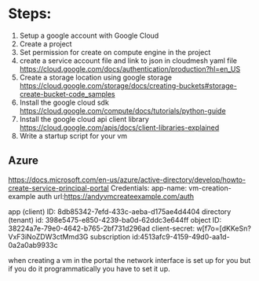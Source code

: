 # Steps:

1. Setup a google account with Google Cloud
2. Create a project
3. Set permission for create on compute engine in the project
3. create a service account file and link to json in cloudmesh yaml file 
https://cloud.google.com/docs/authentication/production?hl=en_US
3. Create a storage location using google storage
https://cloud.google.com/storage/docs/creating-buckets#storage-create-bucket-code_samples
4. Install the google cloud sdk 
https://cloud.google.com/compute/docs/tutorials/python-guide
5. Install the google cloud api client library 
https://cloud.google.com/apis/docs/client-libraries-explained 
6. Write a startup script for your vm





## Azure
https://docs.microsoft.com/en-us/azure/active-directory/develop/howto-create-service-principal-portal
Credentials:
app-name: vm-creation-example
auth url:https://andyvmcreateexample.com/auth

app (client) ID: 8db85342-7efd-433c-aeba-d175ae4d4404
directory (tenant) id: 398e5475-e850-4239-ba0d-62ddc3e644ff
object ID: 38224a7e-79e0-4642-b765-2bf731d296ad
client-secret: w[f7o=[dKKeSn?VxF3iNoZDW3ctMmd3G
subscription id:4513afc9-4159-49d0-aa1d-0a2a0ab9933c

when creating a vm in the portal the network interface is set up for you
but if you do it programmatically you have to set it up.
